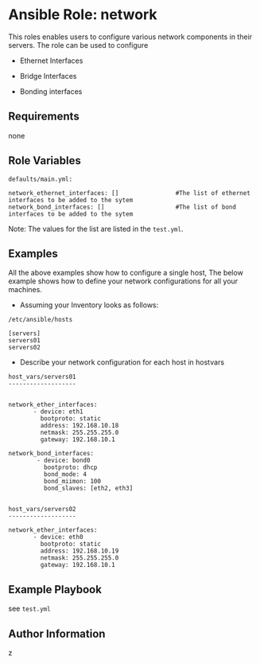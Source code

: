 # Ansible Role: network

This roles enables users to configure various network components  in their servers. The role can be used to configure

-  Ethernet Interfaces

-  Bridge Interfaces

-  Bonding interfaces


## Requirements

none

## Role Variables


`defaults/main.yml:`

```
network_ethernet_interfaces: []                #The list of ethernet interfaces to be added to the sytem
network_bond_interfaces: []                    #The list of bond interfaces to be added to the sytem
```

Note: The values for the list are listed in the `test.yml`.

## Examples

All the above examples show how to configure a single host, The below example shows how to define your network configurations
for all your machines.

- Assuming your Inventory looks as follows:

```
/etc/ansible/hosts

[servers]
servers01
servers02

```

- Describe your network configuration for each host in hostvars

```
host_vars/servers01
-------------------


network_ether_interfaces:
       - device: eth1
         bootproto: static
         address: 192.168.10.18
         netmask: 255.255.255.0
         gateway: 192.168.10.1

network_bond_interfaces:
        - device: bond0
          bootproto: dhcp
          bond_mode: 4
          bond_miimon: 100
          bond_slaves: [eth2, eth3]


host_vars/servers02
-------------------

network_ether_interfaces:
       - device: eth0
         bootproto: static
         address: 192.168.10.19
         netmask: 255.255.255.0
         gateway: 192.168.10.1

```

## Example Playbook

see `test.yml`

## Author Information

z
